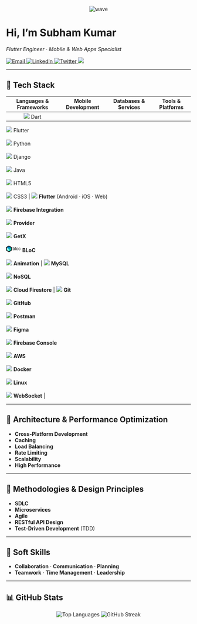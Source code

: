 <!-- ==================== HEADER ==================== -->
<p align="center">
  <img src="https://media.giphy.com/media/LmNwrBhejkK9EFP504/giphy.gif" alt="wave" width="50"/>  
  <h1>Hi, I’m <strong>Subham Kumar</strong></h1>
  <p><em> Flutter Engineer · Mobile &amp; Web Apps Specialist</em></p>

  <!-- Contact Badges -->
  <p>
    <a href="mailto:subham.techpro17@gmail.com">
      <img src="https://img.shields.io/badge/Email-D14836?logo=gmail&style=for-the-badge" alt="Email"/>
    </a>
    <a href="https://www.linkedin.com/in/the-subham-techpro17/" target="_blank">
      <img src="https://img.shields.io/badge/LinkedIn-0077B5?logo=linkedin&style=for-the-badge" alt="LinkedIn"/>
    </a>
    <a href="https://twitter.com/the_subham17" target="_blank">
      <img src="https://img.shields.io/badge/Twitter-1DA1F2?logo=twitter&style=for-the-badge" alt="Twitter"/>
    </a>
    <a href="https://the-subham-techpro17.github.io" target="_blank">
      <img src="https://github.com/the-subham-techpro17"/>
    </a>
  </p>
</p>
<!-- ================================================= -->

---

## 💼 Tech Stack

| Languages & Frameworks                                                                                                                                    | Mobile Development                                                           | Databases & Services                                                   | Tools & Platforms                                                                                                                        |
|:--------------------------------------------------------------------------------------------------------------------------------------------------------:|:----------------------------------------------------------------------------:|:----------------------------------------------------------------------:|:-----------------------------------------------------------------------------------------------------------------------------------------:|
| <img src="https://cdn.jsdelivr.net/gh/devicons/devicon/icons/dart/dart-original.svg"    width="40"/> Dart<br/>  
  <img src="https://cdn.jsdelivr.net/gh/devicons/devicon/icons/flutter/flutter-original.svg" width="40"/> Flutter<br/>  
  <img src="https://cdn.jsdelivr.net/gh/devicons/devicon/icons/python/python-original.svg"  width="40"/> Python<br/>  
  <img src="https://cdn.jsdelivr.net/gh/devicons/devicon/icons/django/django-original.svg"  width="40"/> Django<br/>  
  <img src="https://cdn.jsdelivr.net/gh/devicons/devicon/icons/java/java-original.svg"     width="40"/> Java<br/>  
  <img src="https://cdn.jsdelivr.net/gh/devicons/devicon/icons/html5/html5-original.svg"   width="40"/> HTML5<br/>  
  <img src="https://cdn.jsdelivr.net/gh/devicons/devicon/icons/css3/css3-original.svg"     width="40"/> CSS3 | <img src="https://cdn.jsdelivr.net/gh/devicons/devicon/icons/flutter/flutter-original.svg" width="40"/> **Flutter** (Android · iOS · Web)<br/>  
  <img src="https://cdn.jsdelivr.net/gh/devicons/devicon/icons/firebase/firebase-plain.svg" width="40"/> **Firebase Integration**<br/>  
  <img src="https://img.icons8.com/external-tal-revivo-shadow-tal-revivo/40/null/external-provider-a-state-management-tool-used-in-flutter-logo-shadow-tal-revivo.png" width="40"/> **Provider**<br/>  
  <img src="https://img.icons8.com/nolan/40/flutter.png" width="40"/> **GetX**<br/>  
  <img src="https://raw.githubusercontent.com/felangel/bloc/master/docs/assets/bloc_logo_full.png" width="40"/> **BLoC**<br/>  
  <img src="https://img.icons8.com/ios-filled/40/000000/animation.png" width="40"/> **Animation** | <img src="https://cdn.jsdelivr.net/gh/devicons/devicon/icons/mysql/mysql-original.svg" width="40"/> **MySQL**<br/>  
  <img src="https://cdn.jsdelivr.net/gh/devicons/devicon/icons/mongodb/mongodb-original.svg" width="40"/> **NoSQL**<br/>  
  <img src="https://img.icons8.com/color/40/google-cloud-firestore.png" width="40"/> **Cloud Firestore** | <img src="https://cdn.jsdelivr.net/gh/devicons/devicon/icons/git/git-original.svg" width="40"/> **Git**<br/>  
  <img src="https://cdn.jsdelivr.net/gh/devicons/devicon/icons/github/github-original.svg" width="40"/> **GitHub**<br/>  
  <img src="https://www.vectorlogo.zone/logos/getpostman/getpostman-icon.svg" width="40"/> **Postman**<br/>  
  <img src="https://cdn.jsdelivr.net/gh/devicons/devicon/icons/figma/figma-original.svg" width="40"/> **Figma**<br/>  
  <img src="https://cdn.jsdelivr.net/gh/devicons/devicon/icons/firebase/firebase-plain.svg" width="40"/> **Firebase Console**<br/>  
  <img src="https://cdn.jsdelivr.net/gh/devicons/devicon/icons/amazonwebservices/amazonwebservices-original.svg" width="40"/> **AWS**<br/>  
  <img src="https://cdn.jsdelivr.net/gh/devicons/devicon/icons/docker/docker-original.svg" width="40"/> **Docker**<br/>  
  <img src="https://cdn.jsdelivr.net/gh/devicons/devicon/icons/linux/linux-original.svg" width="40"/> **Linux**<br/>  
  <img src="https://img.icons8.com/external-flat-icons-inmotus-design/40/external-websocket-web-technology-flat-icons-inmotus-design.png" width="40"/> **WebSocket** |

---

## 🧠 Architecture & Performance Optimization
- **Cross‑Platform Development**  
- **Caching**  
- **Load Balancing**  
- **Rate Limiting**  
- **Scalability**  
- **High Performance**

---

## 🧩 Methodologies & Design Principles
- **SDLC**  
- **Microservices**  
- **Agile**  
- **RESTful API Design**  
- **Test‑Driven Development** (TDD)

---

## 🧠 Soft Skills
- **Collaboration** · **Communication** · **Planning**  
- **Teamwork** · **Time Management** · **Leadership**

---

## 📊 GitHub Stats

<p align="center">
  <img src="https://github-readme-stats.vercel.app/api/top-langs?username=the-subham-techpro17&show_icons=true&locale=en&layout=compact" alt="Top Languages" />
  <img src="https://github-readme-streak-stats.herokuapp.com/?user=the-subham-techpro17&theme=default" alt="GitHub Streak" />
</p>
